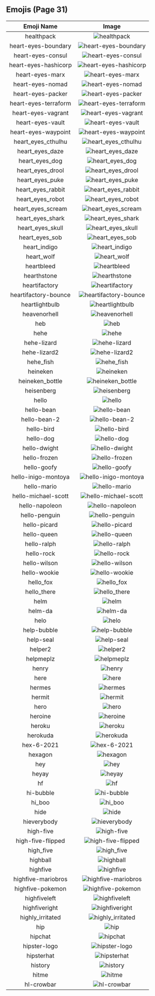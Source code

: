 
  ## Emojis (Page 31)
  |Emoji Name|Image|
  | :-: | :-: |
  |healthpack| ![healthpack](/output/healthpack.png)|
  |heart-eyes-boundary| ![heart-eyes-boundary](/output/heart-eyes-boundary.png)|
  |heart-eyes-consul| ![heart-eyes-consul](/output/heart-eyes-consul.png)|
  |heart-eyes-hashicorp| ![heart-eyes-hashicorp](/output/heart-eyes-hashicorp.png)|
  |heart-eyes-marx| ![heart-eyes-marx](/output/heart-eyes-marx.png)|
  |heart-eyes-nomad| ![heart-eyes-nomad](/output/heart-eyes-nomad.png)|
  |heart-eyes-packer| ![heart-eyes-packer](/output/heart-eyes-packer.png)|
  |heart-eyes-terraform| ![heart-eyes-terraform](/output/heart-eyes-terraform.png)|
  |heart-eyes-vagrant| ![heart-eyes-vagrant](/output/heart-eyes-vagrant.png)|
  |heart-eyes-vault| ![heart-eyes-vault](/output/heart-eyes-vault.png)|
  |heart-eyes-waypoint| ![heart-eyes-waypoint](/output/heart-eyes-waypoint.png)|
  |heart_eyes_cthulhu| ![heart_eyes_cthulhu](/output/heart_eyes_cthulhu.png)|
  |heart_eyes_daze| ![heart_eyes_daze](/output/heart_eyes_daze.png)|
  |heart_eyes_dog| ![heart_eyes_dog](/output/heart_eyes_dog.png)|
  |heart_eyes_drool| ![heart_eyes_drool](/output/heart_eyes_drool.png)|
  |heart_eyes_puke| ![heart_eyes_puke](/output/heart_eyes_puke.png)|
  |heart_eyes_rabbit| ![heart_eyes_rabbit](/output/heart_eyes_rabbit.png)|
  |heart_eyes_robot| ![heart_eyes_robot](/output/heart_eyes_robot.png)|
  |heart_eyes_scream| ![heart_eyes_scream](/output/heart_eyes_scream.png)|
  |heart_eyes_shark| ![heart_eyes_shark](/output/heart_eyes_shark.png)|
  |heart_eyes_skull| ![heart_eyes_skull](/output/heart_eyes_skull.png)|
  |heart_eyes_sob| ![heart_eyes_sob](/output/heart_eyes_sob.png)|
  |heart_indigo| ![heart_indigo](/output/heart_indigo.png)|
  |heart_wolf| ![heart_wolf](/output/heart_wolf.png)|
  |heartbleed| ![heartbleed](/output/heartbleed.png)|
  |hearthstone| ![hearthstone](/output/hearthstone.png)|
  |heartifactory| ![heartifactory](/output/heartifactory.png)|
  |heartifactory-bounce| ![heartifactory-bounce](/output/heartifactory-bounce.gif)|
  |heartlightbulb| ![heartlightbulb](/output/heartlightbulb.png)|
  |heavenorhell| ![heavenorhell](/output/heavenorhell.png)|
  |heb| ![heb](/output/heb.png)|
  |hehe| ![hehe](/output/hehe.png)|
  |hehe-lizard| ![hehe-lizard](/output/hehe-lizard.png)|
  |hehe-lizard2| ![hehe-lizard2](/output/hehe-lizard2.png)|
  |hehe_fish| ![hehe_fish](/output/hehe_fish.png)|
  |heineken| ![heineken](/output/heineken.png)|
  |heineken_bottle| ![heineken_bottle](/output/heineken_bottle)|
  |heisenberg| ![heisenberg](/output/heisenberg.jpg)|
  |hello| ![hello](/output/hello.jpg)|
  |hello-bean| ![hello-bean](/output/hello-bean.gif)|
  |hello-bean-2| ![hello-bean-2](/output/hello-bean-2.gif)|
  |hello-bird| ![hello-bird](/output/hello-bird.gif)|
  |hello-dog| ![hello-dog](/output/hello-dog.gif)|
  |hello-dwight| ![hello-dwight](/output/hello-dwight.gif)|
  |hello-frozen| ![hello-frozen](/output/hello-frozen.gif)|
  |hello-goofy| ![hello-goofy](/output/hello-goofy.gif)|
  |hello-inigo-montoya| ![hello-inigo-montoya](/output/hello-inigo-montoya.gif)|
  |hello-mario| ![hello-mario](/output/hello-mario.gif)|
  |hello-michael-scott| ![hello-michael-scott](/output/hello-michael-scott.gif)|
  |hello-napoleon| ![hello-napoleon](/output/hello-napoleon.gif)|
  |hello-penguin| ![hello-penguin](/output/hello-penguin.gif)|
  |hello-picard| ![hello-picard](/output/hello-picard.gif)|
  |hello-queen| ![hello-queen](/output/hello-queen.gif)|
  |hello-ralph| ![hello-ralph](/output/hello-ralph.gif)|
  |hello-rock| ![hello-rock](/output/hello-rock.gif)|
  |hello-wilson| ![hello-wilson](/output/hello-wilson.png)|
  |hello-wookie| ![hello-wookie](/output/hello-wookie.gif)|
  |hello_fox| ![hello_fox](/output/hello_fox.gif)|
  |hello_there| ![hello_there](/output/hello_there.gif)|
  |helm| ![helm](/output/helm.png)|
  |helm-da| ![helm-da](/output/helm-da.png)|
  |helo| ![helo](/output/helo.jpg)|
  |help-bubble| ![help-bubble](/output/help-bubble.gif)|
  |help-seal| ![help-seal](/output/help-seal.png)|
  |helper2| ![helper2](/output/helper2.png)|
  |helpmeplz| ![helpmeplz](/output/helpmeplz.png)|
  |henry| ![henry](/output/henry.png)|
  |here| ![here](/output/here.png)|
  |hermes| ![hermes](/output/hermes.png)|
  |hermit| ![hermit](/output/hermit.jpg)|
  |hero| ![hero](/output/hero.png)|
  |heroine| ![heroine](/output/heroine.gif)|
  |heroku| ![heroku](/output/heroku.png)|
  |herokuda| ![herokuda](/output/herokuda.png)|
  |hex-6-2021| ![hex-6-2021](/output/hex-6-2021.png)|
  |hexagon| ![hexagon](/output/hexagon.png)|
  |hey| ![hey](/output/hey.png)|
  |heyay| ![heyay](/output/heyay.png)|
  |hf| ![hf](/output/hf.gif)|
  |hi-bubble| ![hi-bubble](/output/hi-bubble.gif)|
  |hi_boo| ![hi_boo](/output/hi_boo.gif)|
  |hide| ![hide](/output/hide)|
  |hieverybody| ![hieverybody](/output/hieverybody.png)|
  |high-five| ![high-five](/output/high-five.gif)|
  |high-five-flipped| ![high-five-flipped](/output/high-five-flipped.gif)|
  |high_five| ![high_five](/output/high_five.jpg)|
  |highball| ![highball](/output/highball.png)|
  |highfive| ![highfive](/output/highfive.png)|
  |highfive-mariobros| ![highfive-mariobros](/output/highfive-mariobros.png)|
  |highfive-pokemon| ![highfive-pokemon](/output/highfive-pokemon.gif)|
  |highfiveleft| ![highfiveleft](/output/highfiveleft.gif)|
  |highfiveright| ![highfiveright](/output/highfiveright.gif)|
  |highly_irritated| ![highly_irritated](/output/highly_irritated.png)|
  |hip| ![hip](/output/hip.png)|
  |hipchat| ![hipchat](/output/hipchat.png)|
  |hipster-logo| ![hipster-logo](/output/hipster-logo.png)|
  |hipsterhat| ![hipsterhat](/output/hipsterhat.jpg)|
  |history| ![history](/output/history.png)|
  |hitme| ![hitme](/output/hitme.jpg)|
  |hl-crowbar| ![hl-crowbar](/output/hl-crowbar.png)|
  